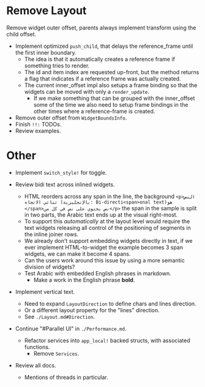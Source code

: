 # Remove Layout

Remove widget outer offset, parents always implement transform using the child offset.

* Implement optimized `push_child`, that delays the reference_frame until the first inner boundary.
    - The idea is that it automatically creates a reference frame if something tries to render.
    - The id and item index are requested up-front, but the method returns a flag that indicates if a 
      reference frame was actually created.
    - The current inner_offset impl also setups a frame binding so that the widgets can be moved with only a `render_update`.
        - If we make something that can be grouped with the inner_offset some of the time we also need to setup frame bindings
          in the other times where a reference-frame is created.
* Remove outer offset from `WidgetBoundsInfo`.
* Finish `!!:` TODOs.
* Review examples.

# Other

* Implement `switch_style!` for toggle.

* Review bidi text across inlined widgets.
    - HTML reorders across any span in the line, the background
        `<p>النص ثنائي الاتجاه (بالإنجليزية: Bi-directi<span>onal text)‏ هو </span>نص يحتوي على نص في كل من</p>`
        the span in the sample is split in two parts, the Arabic text ends up at the visual right-most.
    - To support this *automatically* at the layout level would require the text widgets releasing all control of the
      positioning of segments in the inline joiner rows.
    - We already don't support embedding widgets directly in text, if we ever implement HTML-to-widget the example
        becomes 3 span widgets, we can make it become 4 spans.
    - Can the users work around this issue by using a more semantic division of widgets?
    - Test Arabic with embedded English phrases in markdown.
        - Make a work in the English phrase **bold**.

* Implement vertical text.
    - Need to expand `LayoutDirection` to define chars and lines direction.
    - Or a different layout property for the "lines" direction.
    - See `./Layout.md#Direction`.

* Continue "#Parallel UI" in `./Performance.md`.
    - Refactor services into `app_local!` backed structs, with associated functions.
        - Remove `Services`.

* Review all docs.
    - Mentions of threads in particular.